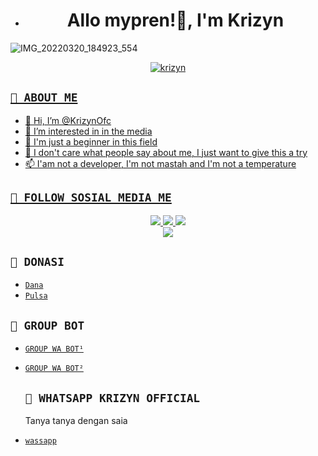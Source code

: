 - <h1 align="center">Allo mypren!👋, I'm Krizyn</h1>
![IMG_20220320_184923_554](https://user-images.githubusercontent.com/107316046/173377434-99bdde10-39d0-427d-bde2-89c04c4ed09a.jpg)

<p align="center">
  <a href="https://ibb.co/QQX130c"><img src="http://readme-typing-svg.herokuapp.com?color=1C71FA&center=true&vCenter=true&multiline=false&lines=I'Am+krizyn+?+From+Indonesia.;I'am+Not+Programmer." alt="krizyn">
</p>

## ```📮 ABOUT ME```
- 👋 Hi, I’m @KrizynOfc
- 👀 I’m interested in in the media
- 🌱 I'm just a beginner in this field
- 💞️ I don't care what people say about me, I just want to give this a try
- 📫 I'am not a developer, I'm not mastah and I'm not a temperature


## ```📮 FOLLOW SOSIAL MEDIA ME```
<p align="center">
<a href="https://instagram.com/mhdfakri_"><img src="https://img.shields.io/badge/INSTAGRAM-E4405F?style=for-the-badge&logo=instagram&logoColor=white"/> 
<a href="https://wa.me/62895328590064"><img src="https://img.shields.io/badge/WhatsApp-25D366?style=for-the-badge&logo=whatsapp&logoColor=white" />
<a href="https://youtube.com/c/hokenbeusz"><img src="https://img.shields.io/badge/YOUTUBE Krizyn-ff0000?style=for-the-badge&logo=youtube&logoColor=ff000000&link=https://youtube.com/c/hokenbeusz" /><br>
<a href="https://tiktok.com/@unfaedahkan"><img src="https://img.shields.io/badge/TIKTOK-black?style=for-the-badge&logo=tiktok&logoColor=ff000000&link=https://tiktok.com/@unfaedahkan" /></a>
</p>

## ```📮 DONASI```

- [`Dana`](wa.me/62895327934887?=banh+ini+nomor+nya+081360482998+?)
- [`Pulsa`](wa.me/62895327934887?=banh+ini+nomor+nya+081360482998+?)
  
## ```📮 GROUP BOT```

- [`GROUP WA BOT¹`](https://chat.whatsapp.com/FS6IskiHkx2GHrCbA0N6xE)
- [`GROUP WA BOT²`](https://chat.whatsapp.com/Bxh7drkyComK7vhvS9gyUr)

  ## ```📮 WHATSAPP KRIZYN OFFICIAL```
  Tanya tanya dengan saia
* [`wassapp`](https://wa.me/62895327934887?text=Assalamualaikum+Banh+kri+gans)

<!---
I LOVE YOU GUYS
--->
